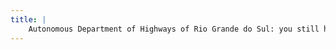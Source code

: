```yaml
---
title: |
    Autonomous Department of Highways of Rio Grande do Sul: you still have many summers
---
```

